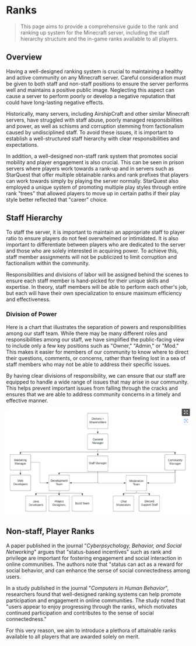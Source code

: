 # Ranks
> This page aims to provide a comprehensive guide to the rank and ranking up system for the Minecraft server, including the staff hierarchy structure and the in-game ranks available to all players.
   
## Overview

Having a well-designed ranking system is crucial to maintaining a healthy and active community on any Minecraft server. Careful consideration must be given to both staff and non-staff positions to ensure the server performs well and maintains a positive public image. Neglecting this aspect can cause a server to perform poorly or develop a negative reputation that could have long-lasting negative effects.

Historically, many servers, including AirshipCraft and other similar Minecraft servers, have struggled with staff abuse, poorly managed responsibilities and power, as well as schisms and corruption stemming from factionalism caused by undisciplined staff. To avoid these issues, it is important to establish a well-structured staff hierarchy with clear responsibilities and expectations.

In addition, a well-designed non-staff rank system that promotes social mobility and player engagement is also crucial. This can be seen in prison servers where players work towards a rank-up and in servers such as StarQuest that offer multiple obtainable ranks and rank prefixes that players can work towards simply by playing the server normally. StarQuest also employed a unique system of promoting multiple play styles through entire rank "trees" that allowed players to move up in certain paths if their play style better reflected that "career" choice.

## Staff Hierarchy

To staff the server, it is important to maintain an appropriate staff to player ratio to ensure players do not feel overwhelmed or intimidated. It is also important to differentiate between players who are dedicated to the server and those who are solely interested in acquiring power. To achieve this, staff member assignments will not be publicized to limit corruption and factionalism within the community.

Responsibilities and divisions of labor will be assigned behind the scenes to ensure each staff member is hand-picked for their unique skills and expertise. In theory, staff members will be able to perform each other's job, but each will have their own specialization to ensure maximum efficiency and effectiveness.

### Division of Power

Here is a chart that illustrates the separation of powers and responsibilities among our staff team. While there may be many different roles and responsibilities among our staff, we have simplified the public-facing view to include only a few key positions such as "Owner," "Admin," or "Mod." This makes it easier for members of our community to know where to direct their questions, comments, or concerns, rather than feeling lost in a sea of staff members who may not be able to address their specific issues. 
   
By having clear divisions of responsibility, we can ensure that our staff are equipped to handle a wide range of issues that may arise in our community. This helps prevent important issues from falling through the cracks and ensures that we are able to address community concerns in a timely and effective manner.
   
![Staff Hierarchy](../images/staff-hierarchy.png)

## Non-staff, Player Ranks

A paper published in the journal "*Cyberpsychology, Behavior, and Social Networking*" argues that "status-based incentives" such as rank and privilege are important for fostering engagement and social interaction in online communities. The authors note that "status can act as a reward for social behavior, and can enhance the sense of social connectedness among users.
   
In a study published in the journal "*Computers in Human Behavior*", researchers found that well-designed ranking systems can help promote participation and engagement in online communities. The study noted that "users appear to enjoy progressing through the ranks, which motivates continued participation and contributes to the sense of social connectedness."
   
For this very reason, we aim to introduce a plethora of attainable ranks available to all players that are awarded solely on merit. 